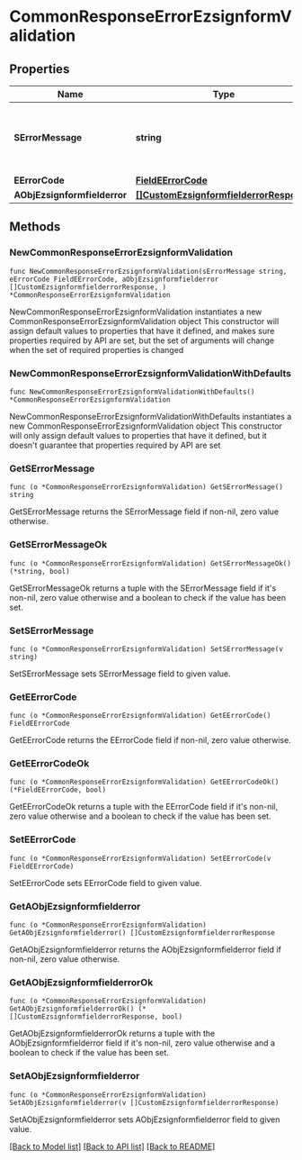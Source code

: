 # CommonResponseErrorEzsignformValidation

## Properties

Name | Type | Description | Notes
------------ | ------------- | ------------- | -------------
**SErrorMessage** | **string** | The message giving details about the error | 
**EErrorCode** | [**FieldEErrorCode**](FieldEErrorCode.md) |  | 
**AObjEzsignformfielderror** | [**[]CustomEzsignformfielderrorResponse**](CustomEzsignformfielderrorResponse.md) |  | 

## Methods

### NewCommonResponseErrorEzsignformValidation

`func NewCommonResponseErrorEzsignformValidation(sErrorMessage string, eErrorCode FieldEErrorCode, aObjEzsignformfielderror []CustomEzsignformfielderrorResponse, ) *CommonResponseErrorEzsignformValidation`

NewCommonResponseErrorEzsignformValidation instantiates a new CommonResponseErrorEzsignformValidation object
This constructor will assign default values to properties that have it defined,
and makes sure properties required by API are set, but the set of arguments
will change when the set of required properties is changed

### NewCommonResponseErrorEzsignformValidationWithDefaults

`func NewCommonResponseErrorEzsignformValidationWithDefaults() *CommonResponseErrorEzsignformValidation`

NewCommonResponseErrorEzsignformValidationWithDefaults instantiates a new CommonResponseErrorEzsignformValidation object
This constructor will only assign default values to properties that have it defined,
but it doesn't guarantee that properties required by API are set

### GetSErrorMessage

`func (o *CommonResponseErrorEzsignformValidation) GetSErrorMessage() string`

GetSErrorMessage returns the SErrorMessage field if non-nil, zero value otherwise.

### GetSErrorMessageOk

`func (o *CommonResponseErrorEzsignformValidation) GetSErrorMessageOk() (*string, bool)`

GetSErrorMessageOk returns a tuple with the SErrorMessage field if it's non-nil, zero value otherwise
and a boolean to check if the value has been set.

### SetSErrorMessage

`func (o *CommonResponseErrorEzsignformValidation) SetSErrorMessage(v string)`

SetSErrorMessage sets SErrorMessage field to given value.


### GetEErrorCode

`func (o *CommonResponseErrorEzsignformValidation) GetEErrorCode() FieldEErrorCode`

GetEErrorCode returns the EErrorCode field if non-nil, zero value otherwise.

### GetEErrorCodeOk

`func (o *CommonResponseErrorEzsignformValidation) GetEErrorCodeOk() (*FieldEErrorCode, bool)`

GetEErrorCodeOk returns a tuple with the EErrorCode field if it's non-nil, zero value otherwise
and a boolean to check if the value has been set.

### SetEErrorCode

`func (o *CommonResponseErrorEzsignformValidation) SetEErrorCode(v FieldEErrorCode)`

SetEErrorCode sets EErrorCode field to given value.


### GetAObjEzsignformfielderror

`func (o *CommonResponseErrorEzsignformValidation) GetAObjEzsignformfielderror() []CustomEzsignformfielderrorResponse`

GetAObjEzsignformfielderror returns the AObjEzsignformfielderror field if non-nil, zero value otherwise.

### GetAObjEzsignformfielderrorOk

`func (o *CommonResponseErrorEzsignformValidation) GetAObjEzsignformfielderrorOk() (*[]CustomEzsignformfielderrorResponse, bool)`

GetAObjEzsignformfielderrorOk returns a tuple with the AObjEzsignformfielderror field if it's non-nil, zero value otherwise
and a boolean to check if the value has been set.

### SetAObjEzsignformfielderror

`func (o *CommonResponseErrorEzsignformValidation) SetAObjEzsignformfielderror(v []CustomEzsignformfielderrorResponse)`

SetAObjEzsignformfielderror sets AObjEzsignformfielderror field to given value.



[[Back to Model list]](../README.md#documentation-for-models) [[Back to API list]](../README.md#documentation-for-api-endpoints) [[Back to README]](../README.md)



